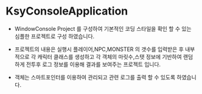 # KsyConsoleApplication

- WindowConsole Project 를 구성하여 기본적인 코딩 스타일을 확인 할 수 있는 심플한 프로젝트로 구성 하였습니다.

- 프로젝트의 내용은 실행시 플레이어,NPC,MONSTER 의 갯수를 입력받은 후 내부적으로 각 캐릭터 클래스를 생성하고 각 객체의 마릿수,스탯 정보에 기반하여 랜덤하게 전투후 로그 정보를 이용해 결과를 보여주는 프로젝트 입니다. 

- 객체는 스마트포인터를 이용하여 관리되고 관련 로그를 출력 할 수 있도록 하였습니다.

